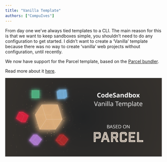 ```yaml
---
title: "Vanilla Template"
authors: ["CompuIves"]
---
```


From day one we’ve always tied templates to a CLI. The main reason for this is that we want to keep sandboxes simple, you shouldn’t need to do any configuration to get started. I didn’t want to create a ‘Vanilla’ template because there was no way to create ‘vanilla’ web projects without configuration, until recently.

We now have support for the Parcel template, based on the [Parcel bundler](https://parceljs.org).

Read more about it
[here](https://hackernoon.com/introducing-the-vanilla-template-to-codesandbox-32244b58acec).

![Parcel Template](./images/parcel.png)
